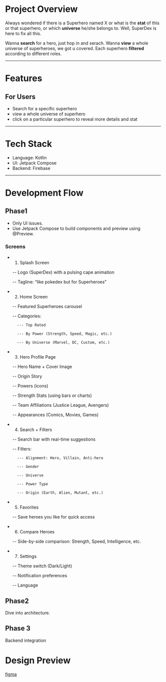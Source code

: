 # Project Overview

Always wondered if there is a Superhero named X or what is the **stat** of this or that superhero, or which **universe** he/she belongs to.
Well, SuperDex is here to fix all this.

Wanna **search** for a hero, just hop in and serach.
Wanna **view** a whole universe of superheroes, we got u covered.
Each superhero **filtered** according to different roles.

***

# Features
 ## For Users
  - Search for a specific superhero
  - view a whole universe of superhero
  - click on a particular superhero to reveal more details and stat
***
# Tech Stack
  - Language: Kotlin
  - UI: Jetpack Compose
  - Backend: Firebase

***
# Development Flow

## Phase1
- Only UI issues.
- Use Jetpack Compose to build components and preview using @Preview.

### Screens
- 1. Splash Screen

    -- Logo (SuperDex) with a pulsing cape animation

    -- Tagline: “like pokedex but for Superheroes”

- 2. Home Screen

   -- Featured Superheroes carousel

   -- Categories:

        --- Top Rated

        --- By Power (Strength, Speed, Magic, etc.)

        --- By Universe (Marvel, DC, Custom, etc.)

- 3. Hero Profile Page

   -- Hero Name + Cover Image

   -- Origin Story

   -- Powers (icons)

   -- Strength Stats (using bars or charts)

   -- Team Affiliations (Justice League, Avengers)

   -- Appearances (Comics, Movies, Games)

- 4. Search + Filters

   -- Search bar with real-time suggestions

   -- Filters:

        --- Alignment: Hero, Villain, Anti-hero

        --- Gender

        --- Universe

        --- Power Type

        --- Origin (Earth, Alien, Mutant, etc.)

- 5. Favorites

   -- Save heroes you like for quick access

- 6. Compare Heroes

   -- Side-by-side comparison: Strength, Speed, Intelligence, etc.

- 7. Settings

   -- Theme switch (Dark/Light)

   -- Notification preferences

   -- Language

## Phase2
Dive into architecture.

## Phase 3
Backend integration


# Design Preview
[figma](https://www.figma.com/design/D9IoSdx0YnbkzUElmqb5UI/Untitled?node-id=0-1&p=f&t=gfPNFmWg8y9ONzvP-0)

